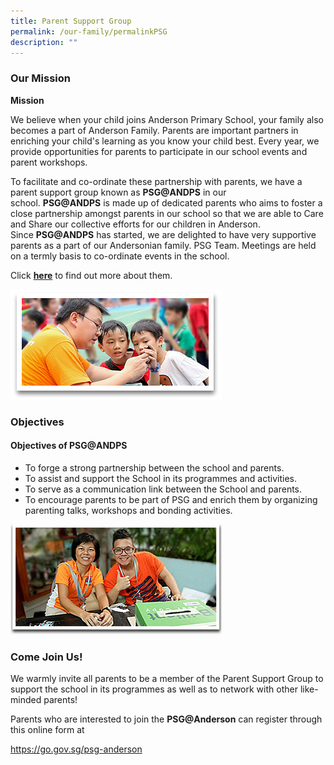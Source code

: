 ```yaml
---
title: Parent Support Group
permalink: /our-family/permalinkPSG
description: ""
---
```


<h3>Our Mission</h3>
<div>
<p><strong>Mission</strong></p>
<p>We believe when your child joins Anderson Primary School, your family also becomes a part of Anderson Family. Parents are important partners in enriching your child's learning as you know your child best. Every year, we provide opportunities for parents to participate in our school events and parent workshops.</p>
<p>To facilitate and co-ordinate these partnership with parents, we have a parent support group known as&nbsp;<strong>PSG@ANDPS</strong>&nbsp;in our school.&nbsp;<strong>PSG@ANDPS</strong>&nbsp;is made up of dedicated parents who aims to foster a close partnership amongst parents in our school so that we are able to Care and Share our collective efforts for our children in Anderson. Since&nbsp;<strong>PSG@ANDPS</strong>&nbsp;has started, we are delighted to have very supportive parents as a part of our Andersonian family. PSG Team. Meetings are held on a termly basis to co-ordinate events in the school.</p>
<p>Click&nbsp;<a href="https://www.facebook.com/apsparentsupportgroup"><strong>here</strong></a>&nbsp;to find out more about them.</p>
</div>

![](/images/plg_img.png)

<h3>Objectives</h3>
<div id="_ptod_27379" class="ive_editable ive_ptod ive_content">
<h4><strong>Objectives of PSG@ANDPS</strong></h4>
<ul>
<li>To forge a strong partnership between the school and parents.</li>
<li>To assist and support the School in its programmes and activities.</li>
<li>To serve as a communication link between the School and parents.</li>
<li>To encourage parents to be part of PSG and enrich them by organizing parenting talks, workshops and bonding activities.</li>
</ul>
</div>

![](/images/parent_link_group_objectives.jpg)

<h3>Come Join Us!</h3>
<p>We warmly invite all parents to be a member of the&nbsp;Parent&nbsp;Support&nbsp;Group&nbsp;to support the school in its programmes as well as to network with other like-minded parents!</p>
<p>Parents&nbsp;who are&nbsp;interested&nbsp;to join&nbsp;the&nbsp;<strong>PSG@Anderson</strong>&nbsp;can register through this online form&nbsp;at</p>
<p><a href="https://go.gov.sg/psg-anderson">https://go.gov.sg/psg-anderson</a></p>
